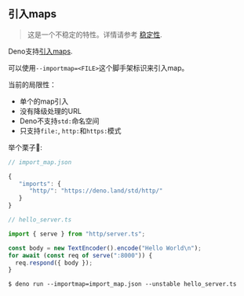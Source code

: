 ## 引入maps

> 这是一个不稳定的特性。详情请参考
> [稳定性](/runtime/stability.md).

Deno支持[引入maps](https://github.com/WICG/import-maps).

可以使用`--importmap=<FILE>`这个脚手架标识来引入map。

当前的局限性：

- 单个的map引入
- 没有降级处理的URL
- Deno不支持`std:`命名空间
- 只支持`file:`, `http:`和`https:`模式

举个栗子🌰:

```js
// import_map.json

{
   "imports": {
      "http/": "https://deno.land/std/http/"
   }
}
```

```ts
// hello_server.ts

import { serve } from "http/server.ts";

const body = new TextEncoder().encode("Hello World\n");
for await (const req of serve(":8000")) {
  req.respond({ body });
}
```

```shell
$ deno run --importmap=import_map.json --unstable hello_server.ts
```